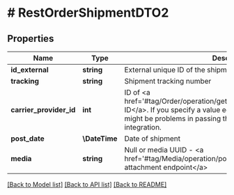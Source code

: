 # # RestOrderShipmentDTO2

## Properties

Name | Type | Description | Notes
------------ | ------------- | ------------- | -------------
**id_external** | **string** | External unique ID of the shipment | [optional]
**tracking** | **string** | Shipment tracking number |
**carrier_provider_id** | **int** | ID of &lt;a href&#x3D;&#39;#tag/Order/operation/get_rest_orders_carrier_map&#39;&gt;Carrier ID&lt;/a&gt;. If you specify a value equal to &#39;manual carrier&#39;, there might be problems in passing the tracking number to the external integration. |
**post_date** | **\DateTime** | Date of shipment | [optional]
**media** | **string** | Null or media UUID - &lt;a href&#x3D;&#39;#tag/Media/operation/post_rest_media_new&#39;&gt;media attachment endpoint&lt;/a&gt; | [optional]

[[Back to Model list]](../../README.md#models) [[Back to API list]](../../README.md#endpoints) [[Back to README]](../../README.md)
